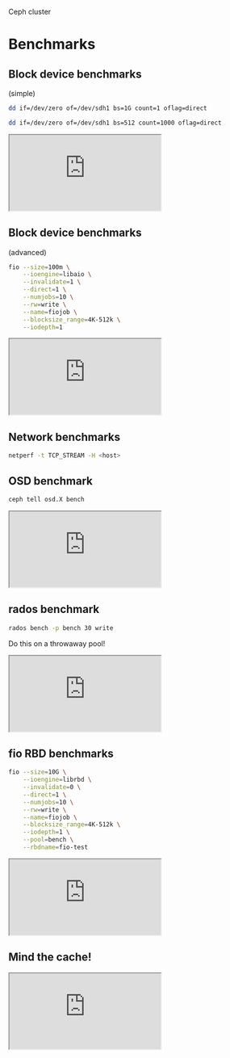Ceph cluster
# Benchmarks


<!-- .slide: data-background="images/ceph_benchmarks_bottom_to_top.svg" data-background-size="auto 95%" data-background-color="rgba(255,255,255,0.8)" -->


## Block device benchmarks
(simple)
```sh
dd if=/dev/zero of=/dev/sdh1 bs=1G count=1 oflag=direct

dd if=/dev/zero of=/dev/sdh1 bs=512 count=1000 oflag=direct
```


<iframe src="https://asciinema.org/api/asciicasts/13104?size=medium&amp;theme=solarized-light&amp;speed=2" id="asciicast-iframe-13104" name="asciicast-iframe-13104" scrolling="yes"></iframe>


## Block device benchmarks
(advanced)
```sh
fio --size=100m \
	--ioengine=libaio \
	--invalidate=1 \
	--direct=1 \
	--numjobs=10 \
	--rw=write \
	--name=fiojob \
	--blocksize_range=4K-512k \
	--iodepth=1
```


<iframe src="https://asciinema.org/api/asciicasts/13105?size=medium&amp;theme=solarized-light&amp;speed=2" id="asciicast-iframe-13105" name="asciicast-iframe-13105" scrolling="yes"></iframe>


## Network benchmarks
```sh
netperf -t TCP_STREAM -H <host>
```


## OSD benchmark
```sh
ceph tell osd.X bench
```


<iframe src="https://asciinema.org/api/asciicasts/13106?size=medium&amp;theme=solarized-light&amp;speed=2" id="asciicast-iframe-13106" name="asciicast-iframe-13106" scrolling="yes"></iframe>


## rados benchmark
```sh
rados bench -p bench 30 write
```
Do this on a throwaway pool!


<iframe src="https://asciinema.org/api/asciicasts/13107?size=medium&amp;theme=solarized-light&amp;speed=2" id="asciicast-iframe-13107" name="asciicast-iframe-13107" scrolling="yes"></iframe>


## fio RBD benchmarks
```sh
fio --size=10G \
	--ioengine=librbd \
	--invalidate=0 \
	--direct=1 \
	--numjobs=10 \
	--rw=write \
	--name=fiojob \
	--blocksize_range=4K-512k \
	--iodepth=1 \
	--pool=bench \
	--rbdname=fio-test
```


<iframe src="https://asciinema.org/api/asciicasts/13119?size=medium&amp;theme=solarized-light&amp;speed=2" id="asciicast-iframe-13119" name="asciicast-iframe-13119" scrolling="yes"></iframe>


## Mind the cache!


<iframe src="https://asciinema.org/api/asciicasts/13118?size=medium&amp;theme=solarized-light&amp;speed=2" id="asciicast-iframe-13118" name="asciicast-iframe-13118" scrolling="yes"></iframe>
